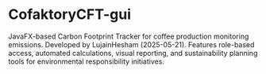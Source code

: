 # CofaktoryCFT-gui
JavaFX-based Carbon Footprint Tracker for coffee production monitoring emissions. Developed by LujainHesham (2025-05-21). Features role-based access, automated calculations, visual reporting, and sustainability planning tools for environmental responsibility initiatives.
